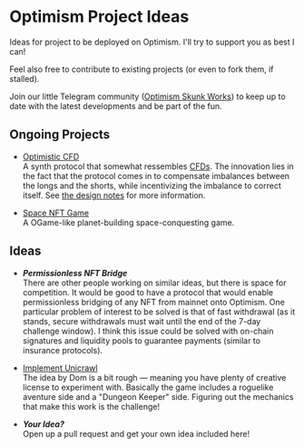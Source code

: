 # Optimism Project Ideas

Ideas for project to be deployed on Optimism. I'll try to support you as best I can!

Feel also free to contribute to existing projects (or even to fork them, if stalled).

Join our little Telegram community ([Optimism Skunk Works](https://t.me/+Cb7q0a1YqItkZTRk)) to keep up to date with the latest developments and be part of the fun.

## Ongoing Projects

- [Optimistic CFD](https://github.com/2xic/optimistic-cfd)  
  A synth protocol that somewhat ressembles [CFDs](https://www.investopedia.com/articles/stocks/09/trade-a-cfd.asp). The innovation lies in the fact that the protocol comes in to compensate imbalances between the longs and the shorts, while incentivizing the imbalance to correct itself. See [the design notes](https://github.com/2xic/optimistic-cfd/issues/1) for more information.

- [Space NFT Game](https://github.com/JFF-Danno/SpaceNFTGame)  
  A OGame-like planet-building space-conquesting game.
  
## Ideas

- ___Permissionless NFT Bridge___  
  There are other people working on similar ideas, but there is space for competition. It would be good to have a protocol that would enable permissionless bridging of any NFT from mainnet onto Optimism. One particular problem of interest to be solved is that of fast withdrawal (as it stands, secure withdrawals must wait until the end of the 7-day challenge window). I think this issue could be solved with on-chain signatures and liquidity pools to guarantee payments (similar to insurance protocols).

- [Implement Unicrawl](https://twitter.com/dhof/status/1475246745399476235)  
  The idea by Dom is a bit rough — meaning you have plenty of creative license to experiment with. Basically the game includes a roguelike aventure side and a "Dungeon Keeper" side. Figuring out the mechanics that make this work is the challenge!

- ___Your Idea?___  
  Open up a pull request and get your own idea included here!
